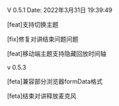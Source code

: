 V 0.5.1
Date: 2022年3月31日 19:39:49  

[feat]支持切换主题  

[fix]修复对讲结束问题问题  

[feat]移动端主题支持隐藏回放时间轴  

v 0.5.3  

[feta]兼容部分浏览器formData格式  

[feta]结束对讲释放麦克风  
